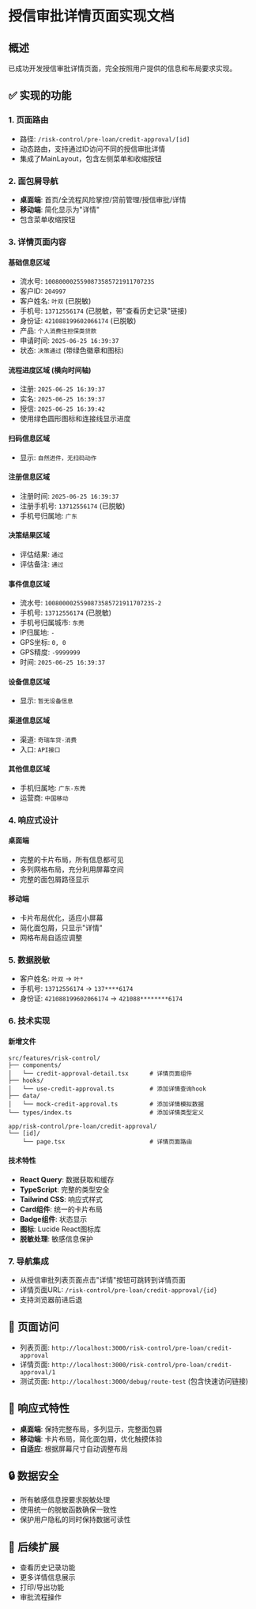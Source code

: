 # 授信审批详情页面实现文档

## 概述
已成功开发授信审批详情页面，完全按照用户提供的信息和布局要求实现。

## ✅ 实现的功能

### 1. 页面路由
- 路径: `/risk-control/pre-loan/credit-approval/[id]`
- 动态路由，支持通过ID访问不同的授信审批详情
- 集成了MainLayout，包含左侧菜单和收缩按钮

### 2. 面包屑导航
- **桌面端**: 首页/全流程风险掌控/贷前管理/授信审批/详情
- **移动端**: 简化显示为"详情"
- 包含菜单收缩按钮

### 3. 详情页面内容

#### 基础信息区域
- 流水号: `100800002559087358572191170723S`
- 客户ID: `204997`
- 客户姓名: `叶双` (已脱敏)
- 手机号: `13712556174` (已脱敏，带"查看历史记录"链接)
- 身份证: `421088199602066174` (已脱敏)
- 产品: `个人消费住担保类贷款`
- 申请时间: `2025-06-25 16:39:37`
- 状态: `决策通过` (带绿色徽章和图标)

#### 流程进度区域 (横向时间轴)
- 注册: `2025-06-25 16:39:37`
- 实名: `2025-06-25 16:39:37`
- 授信: `2025-06-25 16:39:42`
- 使用绿色圆形图标和连接线显示进度

#### 扫码信息区域
- 显示: `自然进件，无扫码动作`

#### 注册信息区域
- 注册时间: `2025-06-25 16:39:37`
- 注册手机号: `13712556174` (已脱敏)
- 手机号归属地: `广东`

#### 决策结果区域
- 评估结果: `通过`
- 评估备注: `通过`

#### 事件信息区域
- 流水号: `100800002559087358572191170723S-2`
- 手机号: `13712556174` (已脱敏)
- 手机号归属城市: `东莞`
- IP归属地: `-`
- GPS坐标: `0, 0`
- GPS精度: `-9999999`
- 时间: `2025-06-25 16:39:37`

#### 设备信息区域
- 显示: `暂无设备信息`

#### 渠道信息区域
- 渠道: `奇瑞车贷-消费`
- 入口: `API接口`

#### 其他信息区域
- 手机归属地: `广东-东莞`
- 运营商: `中国移动`

### 4. 响应式设计

#### 桌面端
- 完整的卡片布局，所有信息都可见
- 多列网格布局，充分利用屏幕空间
- 完整的面包屑路径显示

#### 移动端
- 卡片布局优化，适应小屏幕
- 简化面包屑，只显示"详情"
- 网格布局自适应调整

### 5. 数据脱敏
- 客户姓名: `叶双` → `叶*`
- 手机号: `13712556174` → `137****6174`
- 身份证: `421088199602066174` → `421088********6174`

### 6. 技术实现

#### 新增文件
```
src/features/risk-control/
├── components/
│   └── credit-approval-detail.tsx      # 详情页面组件
├── hooks/
│   └── use-credit-approval.ts          # 添加详情查询hook
├── data/
│   └── mock-credit-approval.ts         # 添加详情模拟数据
└── types/index.ts                      # 添加详情类型定义

app/risk-control/pre-loan/credit-approval/
└── [id]/
    └── page.tsx                        # 详情页面路由
```

#### 技术特性
- **React Query**: 数据获取和缓存
- **TypeScript**: 完整的类型安全
- **Tailwind CSS**: 响应式样式
- **Card组件**: 统一的卡片布局
- **Badge组件**: 状态显示
- **图标**: Lucide React图标库
- **脱敏处理**: 敏感信息保护

### 7. 导航集成
- 从授信审批列表页面点击"详情"按钮可跳转到详情页面
- 详情页面URL: `/risk-control/pre-loan/credit-approval/{id}`
- 支持浏览器前进后退

## 🎯 页面访问
- 列表页面: `http://localhost:3000/risk-control/pre-loan/credit-approval`
- 详情页面: `http://localhost:3000/risk-control/pre-loan/credit-approval/1`
- 测试页面: `http://localhost:3000/debug/route-test` (包含快速访问链接)

## 📱 响应式特性
- **桌面端**: 保持完整布局，多列显示，完整面包屑
- **移动端**: 卡片布局，简化面包屑，优化触摸体验
- **自适应**: 根据屏幕尺寸自动调整布局

## 🔒 数据安全
- 所有敏感信息按要求脱敏处理
- 使用统一的脱敏函数确保一致性
- 保护用户隐私的同时保持数据可读性

## 🚀 后续扩展
- 查看历史记录功能
- 更多详情信息展示
- 打印/导出功能
- 审批流程操作
